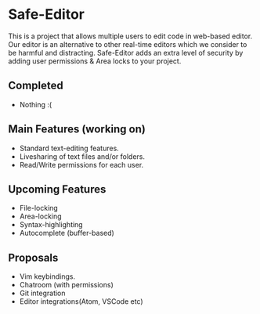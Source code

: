 # Safe-Editor
This is a project that allows multiple users to edit code in web-based editor. Our editor is an alternative to other real-time editors which we consider to be harmful and distracting. Safe-Editor adds an extra level of security by adding user permissions & Area locks to your project. 

## Completed
- Nothing :(

## Main Features (working on)
- Standard text-editing features.
- Livesharing of text files and/or folders.
- Read/Write permissions for each user.

## Upcoming Features
- File-locking
- Area-locking
- Syntax-highlighting
- Autocomplete (buffer-based)

## Proposals
- Vim keybindings.
- Chatroom (with permissions)
- Git integration
- Editor integrations(Atom, VSCode etc)
